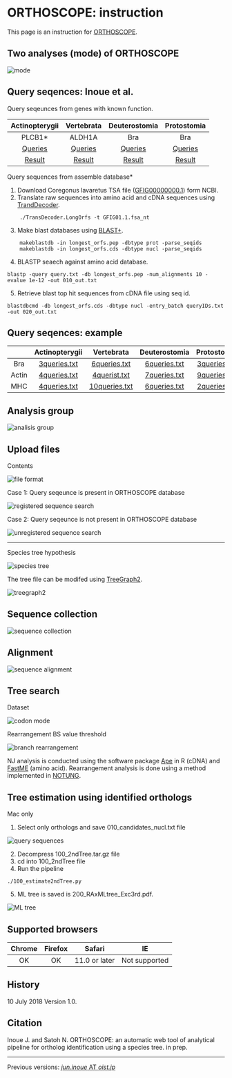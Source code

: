 # ORTHOSCOPE: instruction
This page is an instruction for [ORTHOSCOPE](https://fish-evol.unit.oist.jp/yurai/index.html).

## Two analyses (mode) of ORTHOSCOPE
![mode](https://fish-evol.unit.oist.jp/yurai/examples/mode.jpg)

## Query seqences: Inoue et al.
Query seqeunces from genes with known function.

| Actinopterygii | Vertebrata | Deuterostomia | Protostomia |
:---: | :---: | :---: | :---:
| PLCB1* | ALDH1A | Bra | Bra |
| [Queries][t1-1] | [Queries][t1-2] | [Queries][t1-3] | [Queries][t1-4] |
| [Result][t1-5] | [Result][t1-6] | [Result][t1-7] | [Result][t1-8] |

[t1-1]:http://fish-evol.unit.oist.jp/yurai/examples/ActinopterygianPLCB1.txt.tar.gz
[t1-2]:http://fish-evol.unit.oist.jp/yurai/examples/VertebrateALDH1A.txt.tar.gz
[t1-3]:http://fish-evol.unit.oist.jp/yurai/examples/DeuterostomeBra.txt.tar.gz
[t1-4]:http://fish-evol.unit.oist.jp/yurai/examples/ProtostomeBra.txt.tar.gz
[t1-5]:http://fish-evol.unit.oist.jp/yurai/examples/ActinopterygianPLCB1.tar.gz
[t1-6]:http://fish-evol.unit.oist.jp/yurai/examples/VertebrateALDH1A.tar.gz
[t1-7]:http://fish-evol.unit.oist.jp/yurai/examples/DeuterostomeBra.tar.gz
[t1-8]:http://fish-evol.unit.oist.jp/yurai/examples/ProtostomeBra.tar.gz

Query sequences from assemble database*

1. Download Coregonus lavaretus TSA file ([GFIG00000000.1](https://www.ncbi.nlm.nih.gov/nuccore/GFIG00000000.1)) form NCBI.
2. Translate raw sequences into amino acid and cDNA sequences using [TrandDecoder](https://github.com/TransDecoder/TransDecoder/wiki).
```
    ./TransDecoder.LongOrfs -t GFIG01.1.fsa_nt
```
3. Make blast databases using [BLAST+](https://blast.ncbi.nlm.nih.gov/Blast.cgi?CMD=Web&PAGE_TYPE=BlastDocs&DOC_TYPE=Download).
```
    makeblastdb -in longest_orfs.pep -dbtype prot -parse_seqids 
    makeblastdb -in longest_orfs.cds -dbtype nucl -parse_seqids
```
4. BLASTP seaech against amino acid database.
```
blastp -query query.txt -db longest_orfs.pep -num_alignments 10 -evalue 1e-12 -out 010_out.txt
```
5. Retrieve blast top hit sequences from cDNA file using seq id.
```
blastdbcmd -db longest_orfs.cds -dbtype nucl -entry_batch queryIDs.txt -out 020_out.txt
```

## Query seqences: example

|   | Actinopterygii | Vertebrata | Deuterostomia | Protostomia |
| :---: | :---: | :---: | :---: | :---:
| Bra | [3queries.txt][t2-1] | [6queries.txt][t2-2] | [6queries.txt][t2-3] | [3queries.txt][t2-4] |
| Actin | [4queries.txt][t2-5] | [4querist.txt][t2-6] | [7queries.txt][t2-7] | [9queries.txt][t2-8] |
| MHC | [4queries.txt][t2-9] | [10queries.txt][t2-10] | [6queries.txt][t2-11] | [2queries.txt][t2-12] |

[t2-1]:https://fish-evol.unit.oist.jp/yurai/examples/Actinopterygii_Bra3queries.txt.tar.gz
[t2-2]:https://fish-evol.unit.oist.jp/yurai/examples/Vertebrata_Bra6queries.txt.tar.gz
[t2-3]:https://fish-evol.unit.oist.jp/yurai/examples/Deuterostomia_Bra6queries.txt.tar.gz
[t2-4]:https://fish-evol.unit.oist.jp/yurai/examples/Protostomia_Bra3queries.txt.tar.gz
[t2-5]:https://fish-evol.unit.oist.jp/yurai/examples/Actinopterygii_Actin_4queries.txt.tar.gz
[t2-6]:https://fish-evol.unit.oist.jp/yurai/examples/Vertebrate_Actin_4queries.txt.tar.gz
[t2-7]:https://fish-evol.unit.oist.jp/yurai/examples/Deuterostomia_Actin_7queries.txt.tar.gz
[t2-8]:https://fish-evol.unit.oist.jp/yurai/examples/Protostomia_Actin_9queries.txt.tar.gz
[t2-9]:https://fish-evol.unit.oist.jp/yurai/examples/Actinopterygii_MHC_4queries.txt.tar.gz
[t2-10]:https://fish-evol.unit.oist.jp/yurai/examples/Vertebrate_MHC_10queries.txt.tar.gz
[t2-11]:https://fish-evol.unit.oist.jp/yurai/examples/Deuterostomia_MHC6spp.txt.tar.gz
[t2-12]:https://fish-evol.unit.oist.jp/yurai/examples/Protostomia_MHC.txt.tar.gz

## Analysis group
![analisis group](https://fish-evol.unit.oist.jp/yurai/examples/analysisGroup.jpg)

## Upload files
Contents

![file format](https://fish-evol.unit.oist.jp/yurai/examples/UplodFile.jpg)

Case 1: Query seqeunce is present in ORTHOSCOPE database

![registered sequence search](https://fish-evol.unit.oist.jp/yurai/examples/example1.jpg)

Case 2: Query seqeunce is not present in ORTHOSCOPE database

![unregistered sequence search](https://fish-evol.unit.oist.jp/yurai/examples/yourOwnSequence.jpg)

---
Species tree hypothesis

![species tree](https://fish-evol.unit.oist.jp/yurai/examples/Metazoa.tre.jpg)

The tree file can be modifed using [TreeGraph2](http://treegraph.bioinfweb.info/).

![treegraph2](https://fish-evol.unit.oist.jp/yurai/examples/treeGraph2.jpg)

## Sequence collection
![sequence collection](https://fish-evol.unit.oist.jp/yurai/examples/BlastEvalue.jpg)

## Alignment
![sequence alignment](https://fish-evol.unit.oist.jp/yurai/examples/Aligned-site_rate.jpg)

## Tree search
Dataset

![codon mode](https://fish-evol.unit.oist.jp/yurai/examples/dataset.jpg)

Rearrangement BS value threshold 

![branch rearrangement](https://fish-evol.unit.oist.jp/yurai/examples/rearrangeBS.jpg)

NJ analysis is conducted using the software package [Ape](https://cran.r-project.org/web/packages/ape/ape.pdf) in R (cDNA) and [FastME](http://www.atgc-montpellier.fr/fastme/) (amino acid). Rearrangement analysis is done using a method implemented in [NOTUNG](http://www.cs.cmu.edu/~durand/Notung/).

## Tree estimation using identified orthologs
Mac only
1. Select only orthologs and save 010_candidates_nucl.txt file

![query sequences](https://fish-evol.unit.oist.jp/yurai/examples/treeSearchWithOrthologsL.jpg)

2. Decompress 100_2ndTree.tar.gz file
3. cd into 100_2ndTree file
4. Run the pipeline
```
./100_estimate2ndTree.py
```
5. ML tree is saved is 200_RAxMLtree_Exc3rd.pdf.

![ML tree](https://fish-evol.unit.oist.jp/yurai/examples/200_RAxMLtree_Exc3rd.jpg)

## Supported browsers
Chrome | Firefox | Safari | IE
:---: | :---: | :---: | :---:
OK | OK | 11.0 or later | Not supported

## History
10 July 2018 	Version 1.0.

## Citation
Inoue J. and Satoh N. ORTHOSCOPE: an automatic web tool of analytical pipeline for ortholog identification using a species tree. in prep.

---
Previous versions: [_jun.inoue_ AT _oist.jp_](http://www.geocities.jp/ancientfishtree/index_eng.html)

